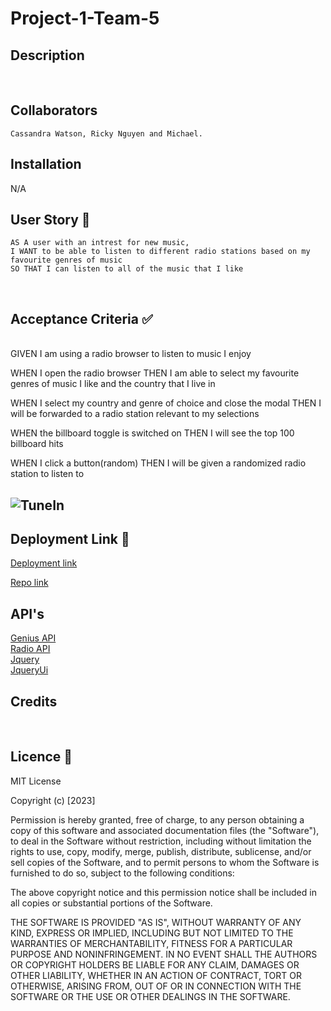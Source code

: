 # Project-1-Team-5

## Description
<br>

## Collaborators
```
Cassandra Watson, Ricky Nguyen and Michael. 
```

## Installation 

N/A

## User Story 📘
```
AS A user with an intrest for new music,
I WANT to be able to listen to different radio stations based on my favourite genres of music
SO THAT I can listen to all of the music that I like 
```
<br>

## Acceptance Criteria ✅
<br>
GIVEN I am using a radio browser to listen to music I enjoy

WHEN I open the radio browser
THEN I am able to select my favourite genres of music I like and the country that I live in

WHEN I select my country and genre of choice and close the modal
THEN I will be forwarded to a radio station relevant to my selections

WHEN the billboard toggle is switched on
THEN I will see the top 100 billboard hits 

WHEN I click a button(random)
THEN I will be given a randomized radio station to listen to

## ![TuneIn](imageofwebsitehere)

## Deployment Link 🔗
[Deployment link](https://xmoonphasex.github.io/Project-Tune-in-Team-5/)<br>

[Repo link](https://github.com/XMoonphaseX/Project-Tune-in-Team-5)<br>

## API's
[Genius API](https://docs.genius.com/#/getting-started-h1)<br>
[Radio API](https://api.radio-browser.info/)<br>
[Jquery](https://jquery.com)<br>
[JqueryUi](https://jqueryui.com)<br>

## Credits
<br>


## Licence 🔑

MIT License

Copyright (c) [2023]

Permission is hereby granted, free of charge, to any person obtaining a copy
of this software and associated documentation files (the "Software"), to deal
in the Software without restriction, including without limitation the rights
to use, copy, modify, merge, publish, distribute, sublicense, and/or sell
copies of the Software, and to permit persons to whom the Software is
furnished to do so, subject to the following conditions:

The above copyright notice and this permission notice shall be included in all
copies or substantial portions of the Software.

THE SOFTWARE IS PROVIDED "AS IS", WITHOUT WARRANTY OF ANY KIND, EXPRESS OR
IMPLIED, INCLUDING BUT NOT LIMITED TO THE WARRANTIES OF MERCHANTABILITY,
FITNESS FOR A PARTICULAR PURPOSE AND NONINFRINGEMENT. IN NO EVENT SHALL THE
AUTHORS OR COPYRIGHT HOLDERS BE LIABLE FOR ANY CLAIM, DAMAGES OR OTHER
LIABILITY, WHETHER IN AN ACTION OF CONTRACT, TORT OR OTHERWISE, ARISING FROM,
OUT OF OR IN CONNECTION WITH THE SOFTWARE OR THE USE OR OTHER DEALINGS IN THE
SOFTWARE.